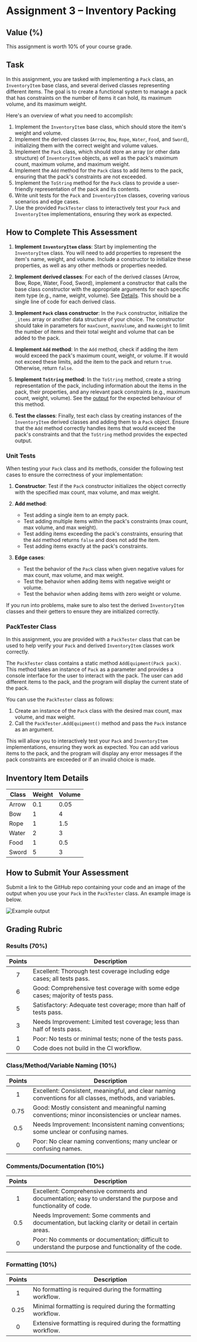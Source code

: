 # Assignment 3 – Inventory Packing

## Value (%)

This assignment is worth 10% of your course grade.

## Task

In this assignment, you are tasked with implementing a `Pack` class, an `InventoryItem` base class, and several derived classes representing different items. The goal is to create a functional system to manage a pack that has constraints on the number of items it can hold, its maximum volume, and its maximum weight.

Here's an overview of what you need to accomplish:

1. Implement the `InventoryItem` base class, which should store the item's weight and volume.
2. Implement the derived classes (`Arrow`, `Bow`, `Rope`, `Water`, `Food`, and `Sword`), initializing them with the correct weight and volume values.
3. Implement the `Pack` class, which should store an array (or other data structure) of `InventoryItem` objects, as well as the pack's maximum count, maximum volume, and maximum weight.
4. Implement the `Add` method for the `Pack` class to add items to the pack, ensuring that the pack's constraints are not exceeded.
5. Implement the `ToString` method for the `Pack` class to provide a user-friendly representation of the pack and its contents.
6. Write unit tests for the `Pack` and `InventoryItem` classes, covering various scenarios and edge cases.
7. Use the provided `PackTester` class to interactively test your `Pack` and `InventoryItem` implementations, ensuring they work as expected.

## How to Complete This Assessment

1. **Implement `InventoryItem` class**: Start by implementing the `InventoryItem` class. You will need to add properties to represent the item's name, weight, and volume. Include a constructor to initialize these properties, as well as any other methods or properties needed.

2. **Implement derived classes**: For each of the derived classes (Arrow, Bow, Rope, Water, Food, Sword), implement a constructor that calls the base class constructor with the appropriate arguments for each specific item type (e.g., name, weight, volume). See [Details](#inventory-item-details). This should be a single line of code for each derived class.

3. **Implement `Pack` class constructor**: In the `Pack` constructor, initialize the `_items` array or another data structure of your choice. The constructor should take in parameters for `maxCount`, `maxVolume`, and `maxWeight` to limit the number of items and their total weight and volume that can be added to the pack.

4. **Implement `Add` method**: In the `Add` method, check if adding the item would exceed the pack's maximum count, weight, or volume. If it would not exceed these limits, add the item to the pack and return `true`. Otherwise, return `false`.

5. **Implement `ToString` method**: In the `ToString` method, create a string representation of the pack, including information about the items in the pack, their properties, and any relevant pack constraints (e.g., maximum count, weight, volume). See the [output](#how-to-submit-your-assessment) for the expected behaviour of this method.

6. **Test the classes**: Finally, test each class by creating instances of the `InventoryItem` derived classes and adding them to a `Pack` object. Ensure that the `Add` method correctly handles items that would exceed the pack's constraints and that the `ToString` method provides the expected output.

### Unit Tests

When testing your `Pack` class and its methods, consider the following test cases to ensure the correctness of your implementation:

1. **Constructor**: Test if the `Pack` constructor initializes the object correctly with the specified max count, max volume, and max weight.

2. **Add method**:
   - Test adding a single item to an empty pack.
   - Test adding multiple items within the pack's constraints (max count, max volume, and max weight).
   - Test adding items exceeding the pack's constraints, ensuring that the `Add` method returns `false` and does not add the item.
   - Test adding items exactly at the pack's constraints.

3. **Edge cases**:
   - Test the behavior of the `Pack` class when given negative values for max count, max volume, and max weight.
   - Test the behavior when adding items with negative weight or volume.
   - Test the behavior when adding items with zero weight or volume.

If you run into problems, make sure to also test the derived `InventoryItem` classes and their getters to ensure they are initialized correctly.

### PackTester Class

In this assignment, you are provided with a `PackTester` class that can be used to help verify your `Pack` and derived `InventoryItem` classes work correctly.

The `PackTester` class contains a static method `AddEquipment(Pack pack)`. This method takes an instance of `Pack` as a parameter and provides a console interface for the user to interact with the pack. The user can add different items to the pack, and the program will display the current state of the pack.

You can use the `PackTester` class as follows:

1. Create an instance of the `Pack` class with the desired max count, max volume, and max weight.
2. Call the `PackTester.AddEquipment()` method and pass the `Pack` instance as an argument.

This will allow you to interactively test your `Pack` and `InventoryItem` implementations, ensuring they work as expected. You can add various items to the pack, and the program will display any error messages if the pack constraints are exceeded or if an invalid choice is made.

## Inventory Item Details

<div style="text-align: center;">

| Class | Weight | Volume |
|-------|--------|--------|
| Arrow | 0.1    | 0.05   |
| Bow   | 1      | 4      |
| Rope  | 1      | 1.5    |
| Water | 2      | 3      |
| Food  | 1      | 0.5    |
| Sword | 5      | 3      |

</div>

## How to Submit Your Assessment

Submit a link to the GitHub repo containing your code and an image of the output when you use your `Pack` in the `PackTester` class. An example image is below.

![Example output](Output.3.png)

## Grading Rubric

### Results (70%)

| Points | Description                                                                                   |
|:------:|-----------------------------------------------------------------------------------------------|
|   7    | Excellent: Thorough test coverage including edge cases; all tests pass.                      |
|   6    | Good: Comprehensive test coverage with some edge cases; majority of tests pass.              |
|   5    | Satisfactory: Adequate test coverage; more than half of tests pass.                          |
|   3    | Needs Improvement: Limited test coverage; less than half of tests pass.                      |
|   1    | Poor: No tests or minimal tests; none of the tests pass.                                     |
|   0    | Code does not build in the CI workflow.                                                       |

### Class/Method/Variable Naming (10%)

| Points | Description                                                                                   |
|:------:|-----------------------------------------------------------------------------------------------|
|   1    | Excellent: Consistent, meaningful, and clear naming conventions for all classes, methods, and variables. |
|  0.75  | Good: Mostly consistent and meaningful naming conventions; minor inconsistencies or unclear names. |
|  0.5   | Needs Improvement: Inconsistent naming conventions; some unclear or confusing names.          |
|   0    | Poor: No clear naming conventions; many unclear or confusing names.                           |

### Comments/Documentation (10%)

| Points | Description                                                                                   |
|:------:|-----------------------------------------------------------------------------------------------|
|   1    | Excellent: Comprehensive comments and documentation; easy to understand the purpose and functionality of code. |
|  0.5   | Needs Improvement: Some comments and documentation, but lacking clarity or detail in certain areas. |
|   0    | Poor: No comments or documentation; difficult to understand the purpose and functionality of the code. |

### Formatting (10%)

| Points | Description                                                                                   |
|:------:|-----------------------------------------------------------------------------------------------|
|   1    | No formatting is required during the formatting workflow.                                     |
|  0.25  | Minimal formatting is required during the formatting workflow.                                |
|   0    | Extensive formatting is required during the formatting workflow.                              |
